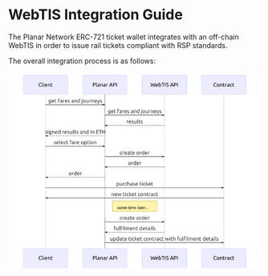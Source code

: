 # WebTIS Integration Guide

The Planar Network ERC-721 ticket wallet integrates with an off-chain WebTIS in order to issue rail tickets compliant with RSP standards. 

The overall integration process is as follows:

![integration](./api-calls.mmd.png)
